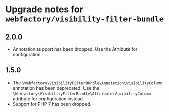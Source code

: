 # Upgrade notes for `webfactory/visibility-filter-bundle`

## 2.0.0

* Annotation support has been dropped. Use the Atrtibute for configuration.

## 1.5.0

* The `\Webfactory\VisibilityFilterBundle\Annotation\VisibilityColumn` annotation has been deprecated. Use the
  `\Webfactory\VisibilityFilterBundle\Attribute\VisibilityColumn` attribute for configuration instead.
* Support for PHP 7 has been dropped.